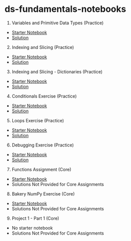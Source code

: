 # ds-fundamentals-notebooks

1. Variables and Primitive Data Types (Practice)
  - [Starter Notebook](./Variables_and_Primitive_Data_Types-STARTER%20NOTEBOOK.ipynb)
  - [Solution](./SOLUTION_Variables_and_Primitive_Data_Types.ipynb)  
  
2. Indexing and Slicing (Practice)
  - [Starter Notebook](./Indexing_and_Slicing.ipynb)
  - [Solution](./SOLUTION_Indexing_and_Slicing.ipynb)
  
3. Indexing and Slicing - Dictionaries (Practice)
  - [Starter Notebook](./Indexing_and_Slicing_Dictionaries_STARTER.ipynb)
  - [Solution](./SOLUTION_Indexing_and_Slicing_Dictionaries.ipynb)
  
4. Conditionals Exercise (Practice)
  - [Starter Notebook](./Conditionals_Practice_STARTER_NOTEBOOK.ipynb)
  - [Solution](./SOLUTION_Conditionals_Practice.ipynb)
  
5. Loops Exercise (Practice)
  - [Starter Notebook](./Loops_Exercise_(Practice).ipynb)
  - [Solution](./SOLUTION_Loops_Exercise_(Practice).ipynb)
  
6. Debugging Exercise (Practice)
  - [Starter Notebook](./Debugging_Exercise_STARTER.ipynb)
  - [Solution](./SOLUTION_Debugging_Exercise.ipynb)
  
7. Functions Assignment (Core)
  - [Starter Notebook](./Functions_Assignment_(Core)_STARTER_NOTEBOOK.ipynb)
  - Solutions Not Provided for Core Assignments
  
8. Bakery NumPy Exercise  (Core)
  - [Starter Notebook](./NumPy_Bakery_Starter_Notebook_v2_1.ipynb)
  - Solutions Not Provided for Core Assignments


9. Project 1 - Part 1 (Core)
  - No starter notebook
  - Solutions Not Provided for Core Assignments

